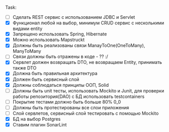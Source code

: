 Task:

- [ ] Сделать REST сервис с использованием JDBC и Servlet
- [x] Функционал любой на выбор, минимум CRUD сервис с несколькими видами entity
- [x] Запрещено использовать Spring, Hibernate
- [x] Можно использовать Mapstruckt
- [x] Должны быть реализованы связи ManayToOne(OneToMany), ManyToMany
- [ ] Связи должны быть отражены в коде - ?? :/
- [x] Сервлет должен возвращать DTO, не возвращаем Entity, принимать также DTO
- [x] Должна быть правильная архитектура
- [x] Должен быть сервисный слой
- [x] Должны соблюдаться принципы ООП, Solid
- [ ] Должны быть unit тесты, использовать Mockito и Junit, для проверки работы репозитория(DAO) с БД использовать
  testcontainers
- [ ] Покрытие тестами должно быть больше 80% 0_0
- [ ] Должны быть протестированы все слои приложения
- [ ] Слой сервлетов, сервисный слой тестировать с помощью Mockito
- [x] БД на выбор Postgres
- [x] Ставим плагин SonarLint
